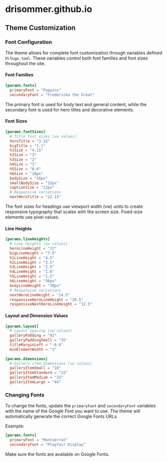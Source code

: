 # drisommer.github.io

## Theme Customization

### Font Configuration

The theme allows for complete font customization through variables defined in `hugo.toml`. These variables control both font families and font sizes throughout the site.

#### Font Families

```toml
[params.fonts]
  primaryFont = "Poppins"
  secondaryFont = "Fredericka the Great"
```

The primary font is used for body text and general content, while the secondary font is used for hero titles and decorative elements.

#### Font Sizes

```toml
[params.fontSizes]
  # Title font sizes (vw values)
  heroTitle = "3.15"
  bigTitle = "1.1"
  h1Size = "4.15"
  h2Size = "3"
  h3Size = "2"
  h4Size = "1"
  h5Size = "0.6"
  h6Size = "18px"
  bodySize = "16px"
  smallBodySize = "15px"
  captionSize = "12px"
  # Responsive variations
  nextHeroTitle = "22.15"
```

The font sizes for headings use viewport width (vw) units to create responsive typography that scales with the screen size. Fixed-size elements use pixel values.

#### Line Heights

```toml
[params.lineHeights]
  # Line heights (vw values)
  heroLineHeight = "22"
  bigLineHeight = "7.5"
  h1LineHeight = "4.5"
  h2LineHeight = "3.5"
  h3LineHeight = "2.5"
  h4LineHeight = "1.6"
  h5LineHeight = "1.5"
  h6LineHeight = "36px"
  bodyLineHeight = "30px"
  # Responsive variations
  nextHeroLineHeight = "14.5"
  responsiveHeroLineHeight = "20.5"
  responsiveNextHeroLineHeight = "12.5"
```

#### Layout and Dimension Values

```toml
[params.layout]
  # Layout spacing (vw values)
  galleryPadding = "42"
  galleryPaddingSmall = "35"
  titleMarginLeft = "-0.6"
  minElementWidth = "3"
  
[params.dimensions]
  # Gallery item dimensions (vw values)
  galleryItemSmall = "18"
  galleryItemStandard = "22"
  galleryItemMedium = "33"
  galleryItemLarge = "44"
```

### Changing Fonts

To change the fonts, update the `primaryFont` and `secondaryFont` variables with the name of the Google Font you want to use. The theme will automatically generate the correct Google Fonts URLs.

Example:
```toml
[params.fonts]
  primaryFont = "Montserrat"
  secondaryFont = "Playfair Display"
```

Make sure the fonts are available on Google Fonts.